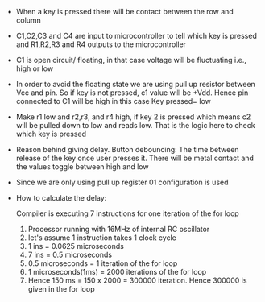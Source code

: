 * When a key is pressed there will be contact between the row and column

* C1,C2,C3 and C4 are input to microcontroller to tell which key is pressed and R1,R2,R3 and R4 outputs to the microcontroller

* C1 is open circuit/ floating, in that case voltage will be fluctuating i.e., high or low

* In order to avoid the floating state we are using pull up resistor between Vcc and pin. So if key is not pressed, c1 value will be +Vdd. Hence pin connected to C1 will be high in this case
    Key pressed= low

* Make r1 low and r2,r3, and r4 high, if key 2 is pressed which means c2 will be pulled down to low and reads low. That is the logic here to check which key is pressed

* Reason behind giving delay.
Button debouncing: The time between release of the key once user presses it. There will be metal contact and the values toggle between high and low

* Since we are only using pull up register 01 configuration is used

* How to calculate the delay:

    Compiler is executing 7 instructions for one iteration of the for loop

    1. Processor running with 16MHz of internal RC oscillator
    2. let's assume 1 instruction takes 1 clock cycle
    3. 1 ins = 0.0625 microseconds
    4. 7 ins = 0.5 microseconds
    5. 0.5 microseconds = 1 iteration of the for loop
    6. 1 microseconds(1ms) = 2000 iterations of the for loop
    7. Hence 150 ms = 150 x 2000 = 300000 iteration. Hence 300000 is given in the for loop
